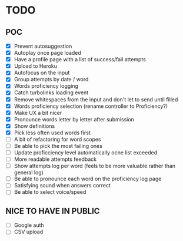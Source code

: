 # TODO

## POC

- [x] Prevent autosuggestion
- [x] Autoplay once page loaded
- [x] Have a profile page with a list of success/fail attempts
- [x] Upload to Heroku
- [x] Autofocus on the input
- [x] Group attempts by date / word
- [x] Words proficiency logging
- [x] Catch turbolinks loading event
- [x] Remove whitespaces from the input and don't let to send until filled
- [x] Words proficiency selection (rename controller to Proficiency?)
- [x] Make UX a bit nicer
- [x] Pronounce words letter by letter after submission
- [x] Show definitions
- [x] Pick less often used words first
- [ ] A bit of refactoring for word scopes
- [ ] Be able to pick the most failing ones
- [ ] Update proficciency level automatically ocne list exceeded
- [ ] More readable attempts feedback
- [ ] Show attempts log per word (feels to be more valuable rather than general log)
- [ ] Be able to pronounce each word on the proficiency log page
- [ ] Satisfying sound when answers correct
- [ ] Be able to select voice/speed

## NICE TO HAVE IN PUBLIC

- [ ] Google auth
- [ ] CSV upload
